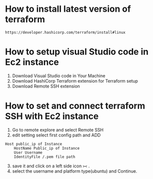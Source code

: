 # How to install latest version of terraform
```
https://developer.hashicorp.com/terraform/install#linux
```
# How to setup visual Studio code in Ec2 instance
1. Download Visual Studio code in Your Machine
2. Download HashiCorp Terraform extension for Terraform setup
3. Download Remote SSH extension
# How to set and connect terraform SSH with Ec2 instance
1. Go to remote explore and select Remote SSH
2. edit setting select first config path and ADD 
```
Host public_ip of Instance
    HostName Public_ip of Instance
    User Username
    IdentityFile /.pem file path
```
3. save it and click on a left side icon ```><``` .
4. select the username and platform type(ubuntu) and Continue.



